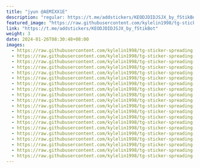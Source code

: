 ```yaml
---
title: "jyun @AEMIXX1E"
description: "regular: https://t.me/addstickers/KEODJDIDJSJX_by_fStikBot"
featured_image: "https://raw.githubusercontent.com/kylelin1998/tg-sticker-spreading-worldwide-images/main/img/cc86ba98-bca2-4c9e-9fa1-eed854d928b4.jpg"
link: "https://t.me/addstickers/KEODJDIDJSJX_by_fStikBot"
weight: 3
date: 2024-01-26T08:30:48+08:00
images:
  - https://raw.githubusercontent.com/kylelin1998/tg-sticker-spreading-worldwide-images/main/img/cc86ba98-bca2-4c9e-9fa1-eed854d928b4.jpg
  - https://raw.githubusercontent.com/kylelin1998/tg-sticker-spreading-worldwide-images/main/img/e390a0ad-7a19-4a6d-97b5-aa6f03edda5b.jpg
  - https://raw.githubusercontent.com/kylelin1998/tg-sticker-spreading-worldwide-images/main/img/38885dd4-0ccb-4625-b0bc-f4b649f3f09b.jpg
  - https://raw.githubusercontent.com/kylelin1998/tg-sticker-spreading-worldwide-images/main/img/c2a349db-c098-474e-b74e-695530e5a556.jpg
  - https://raw.githubusercontent.com/kylelin1998/tg-sticker-spreading-worldwide-images/main/img/498a8596-060b-4b47-a28d-2e7a94f2766a.jpg
  - https://raw.githubusercontent.com/kylelin1998/tg-sticker-spreading-worldwide-images/main/img/bb6ddc50-b808-4391-8f86-e15193c56d26.jpg
  - https://raw.githubusercontent.com/kylelin1998/tg-sticker-spreading-worldwide-images/main/img/007bbefc-1aa9-490b-b066-7e6c7f938456.jpg
  - https://raw.githubusercontent.com/kylelin1998/tg-sticker-spreading-worldwide-images/main/img/fcff9e29-4557-459d-8a9d-5d7ef165f8ba.jpg
  - https://raw.githubusercontent.com/kylelin1998/tg-sticker-spreading-worldwide-images/main/img/bfa36c37-5f77-4153-bfb8-b39b78426edf.jpg
  - https://raw.githubusercontent.com/kylelin1998/tg-sticker-spreading-worldwide-images/main/img/76cf27af-1406-43fc-a4ee-92f1eb7c5efa.jpg
  - https://raw.githubusercontent.com/kylelin1998/tg-sticker-spreading-worldwide-images/main/img/e60b8880-96ae-4276-8c15-c87a4142e55c.jpg
  - https://raw.githubusercontent.com/kylelin1998/tg-sticker-spreading-worldwide-images/main/img/0558be5e-38d7-47ae-850d-ae7796cb665d.jpg
  - https://raw.githubusercontent.com/kylelin1998/tg-sticker-spreading-worldwide-images/main/img/18cd19a2-d922-48a0-a45a-6ae8bd55f3aa.jpg
  - https://raw.githubusercontent.com/kylelin1998/tg-sticker-spreading-worldwide-images/main/img/ce8bd15d-38e2-4517-9659-0bcc6c6daa32.jpg
  - https://raw.githubusercontent.com/kylelin1998/tg-sticker-spreading-worldwide-images/main/img/81aadadb-6dee-4f77-8d22-75d1e8a81e19.jpg
  - https://raw.githubusercontent.com/kylelin1998/tg-sticker-spreading-worldwide-images/main/img/e3afbaae-1891-47f6-900d-70aba9fffaac.jpg
  - https://raw.githubusercontent.com/kylelin1998/tg-sticker-spreading-worldwide-images/main/img/beb33261-69ed-4ab5-9a16-9aac460c0c5f.jpg
  - https://raw.githubusercontent.com/kylelin1998/tg-sticker-spreading-worldwide-images/main/img/31a76710-fe46-4af5-ac6a-8ca1fd97955e.jpg
  - https://raw.githubusercontent.com/kylelin1998/tg-sticker-spreading-worldwide-images/main/img/08be8eb2-f9b5-41b7-b62a-cd2a6fa5a1fc.jpg
  - https://raw.githubusercontent.com/kylelin1998/tg-sticker-spreading-worldwide-images/main/img/b4faa1ac-c18f-4f68-9b03-0f4c1ff2f5ea.jpg
---
```

